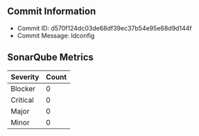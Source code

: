 ## Commit Information
- Commit ID: d570f124dc03de68df39ec37b54e95e68d9d144f
- Commit Message: Idconfig
## SonarQube Metrics
| Severity | Count |
|----------|-------|
| Blocker  | 0 |
| Critical | 0 |
| Major    | 0 |
| Minor    | 0 |
